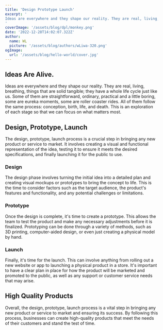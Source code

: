 ```yaml
---
title: 'Design Prototype Launch'
excerpt: '
Ideas are everywhere and they shape our reality. They are real, living, breathing, things that are solid tangible; they have a whole life cycle just like us. Some of them are straightforward, ordinary, practical and a little boring, some are eureka moments, some are roller coaster rides. All of them follow the same process: conception, birth, life, and death. This is an exploration of each stage so that we can focus on what matters most.
'
coverImage: '/assets/blog/dpl/monkey.png'
date: '2022-12-28T14:02:07.322Z'
author:
  name: WL
  picture: '/assets/blog/authors/wLiwa-320.png'
ogImage:
  url: '/assets/blog/hello-world/cover.jpg'
---
```


## Ideas Are Alive.

Ideas are everywhere and they shape our reality. They are real, living, breathing, things that are solid tangible; they have a whole life cycle just like us. Some of them are straightforward, ordinary, practical and a little boring, some are eureka moments, some are roller coaster rides. All of them follow the same process: conception, birth, life, and death. This is an exploration of each stage so that we can focus on what matters most.

## Design, Prototype, Launch

The design, prototype, launch process is a crucial step in bringing any new product or service to market. It involves creating a visual and functional representation of the idea, testing it to ensure it meets the desired specifications, and finally launching it for the public to use.

### Design

The design phase involves turning the initial idea into a detailed plan and creating visual mockups or prototypes to bring the concept to life. This is the time to consider factors such as the target audience, the product's features and functionality, and any potential challenges or limitations.

### Prototype 

Once the design is complete, it's time to create a prototype. This allows the team to test the product and make any necessary adjustments before it is finalized. Prototyping can be done through a variety of methods, such as 3D printing, computer-aided design, or even just creating a physical model by hand.

### Launch

Finally, it's time for the launch. This can involve anything from rolling out a new website or app to launching a physical product in a store. It's important to have a clear plan in place for how the product will be marketed and promoted to the public, as well as any support or customer service needs that may arise.

## High Quality Products 

Overall, the design, prototype, launch process is a vital step in bringing any new product or service to market and ensuring its success. By following this process, businesses can create high-quality products that meet the needs of their customers and stand the test of time.
